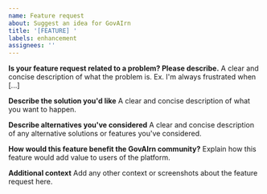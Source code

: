 ```yaml
---
name: Feature request
about: Suggest an idea for GovAIrn
title: '[FEATURE] '
labels: enhancement
assignees: ''
---
```


**Is your feature request related to a problem? Please describe.**
A clear and concise description of what the problem is. Ex. I'm always frustrated when [...]

**Describe the solution you'd like**
A clear and concise description of what you want to happen.

**Describe alternatives you've considered**
A clear and concise description of any alternative solutions or features you've considered.

**How would this feature benefit the GovAIrn community?**
Explain how this feature would add value to users of the platform.

**Additional context**
Add any other context or screenshots about the feature request here. 